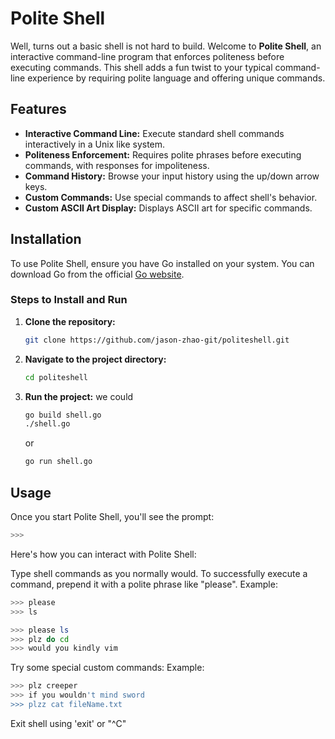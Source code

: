# Polite Shell

Well, turns out a basic shell is not hard to build. Welcome to **Polite Shell**, an interactive command-line program that enforces politeness before executing commands. This shell adds a fun twist to your typical command-line experience by requiring polite language and offering unique commands.

## Features

- **Interactive Command Line:** Execute standard shell commands interactively in a Unix like system.
- **Politeness Enforcement:** Requires polite phrases before executing commands, with responses for impoliteness.
- **Command History:** Browse your input history using the up/down arrow keys.
- **Custom Commands:** Use special commands to affect shell's behavior.
- **Custom ASCII Art Display:** Displays ASCII art for specific commands.

## Installation

To use Polite Shell, ensure you have Go installed on your system. You can download Go from the official [Go website](https://golang.org/dl/).

### Steps to Install and Run

1. **Clone the repository:**

   ```bash
   git clone https://github.com/jason-zhao-git/politeshell.git
2. **Navigate to the project directory:**

   ```bash
   cd politeshell
3. **Run the project:**
   we could
   ```bash
   go build shell.go
   ./shell.go
   ```
   or
   ```bash
   go run shell.go
   ```

## Usage

Once you start Polite Shell, you'll see the prompt:

```bash
>>>
```
Here's how you can interact with Polite Shell:

Type shell commands as you normally would. To successfully execute a command, prepend it with a polite phrase like "please".
Example:
   ```bash
   >>> please
   >>> ls
   ```

   ```bash
   >>> please ls
   >>> plz do cd
   >>> would you kindly vim
   ```
Try some special custom commands:
Example: 
   ```bash
   >>> plz creeper
   >>> if you wouldn't mind sword
   >>> plzz cat fileName.txt
   ```
Exit shell using 'exit' or "^C"
